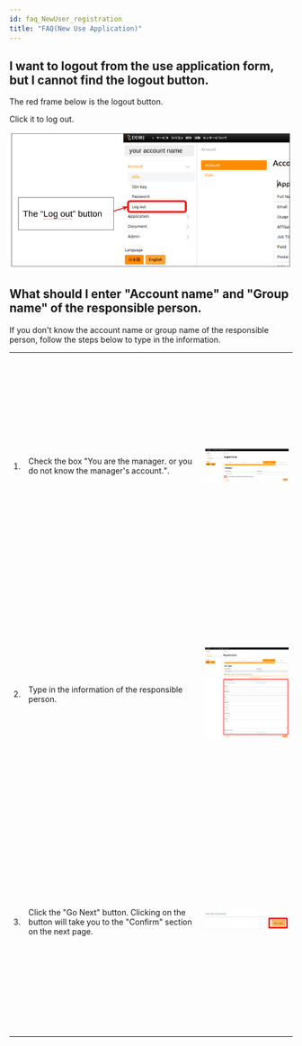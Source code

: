 ```yaml
---
id: faq_NewUser_registration
title: "FAQ(New Use Application)"
---
```


##  I want to logout from the use application form, but I cannot find the logout button.


The red frame below is the logout button.

Click it to log out.

![](logout_button.png)


## What should I enter "Account name" and "Group name" of the responsible person.

If you don't know the account name or group name of the responsible person, follow the steps below to type in the information. 

<table>
<tr>
<td>1.</td>
<td width="300">Check the box "You are the manager. or you do not know the manager's account.". </td>
<td height="400">

![](ResponsiblePerson_1.png)

</td>
</tr>
<tr>
<td>2.</td>
<td width="300">Type in the information of the responsible person. </td>
<td height="400">

![](ResponsiblePerson_2.png)

</td>
</tr>
<tr>
<td>3.</td>
<td width="300">Click the "Go Next" button. Clicking on the button will take you to the "Confirm" section on the next page. </td>
<td height="400">

![](ResponsiblePerson_3.png)

</td>
</tr>
</table>
